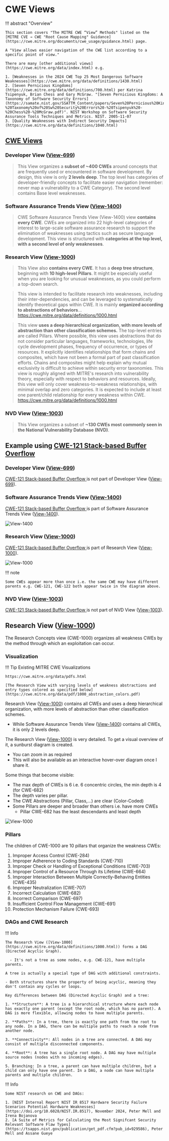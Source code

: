 # CWE Views

!!! abstract "Overview"

    This section covers "The MITRE CWE “View” Methods" listed on the [MITRE CVE → CWE "Root Cause Mapping" Guidance](https://cwe.mitre.org/documents/cwe_usage/guidance.html) page.

    A "View allows easier navigation of the CWE list according to a specific point of view."

    There are many [other additional views](https://cwe.mitre.org/data/index.html) e.g.

    1. [Weaknesses in the 2024 CWE Top 25 Most Dangerous Software Weaknesses](https://cwe.mitre.org/data/definitions/1430.html)
    2. [Seven Pernicious Kingdoms](https://cwe.mitre.org/data/definitions/700.html) per Katrina Tsipenyuk, Brian Chess and Gary McGraw. "[Seven Pernicious Kingdoms: A Taxonomy of Software Security Errors](https://samate.nist.gov/SSATTM_Content/papers/Seven%20Pernicious%20Kingdoms%20-%20Taxonomy%20of%20Sw%20Security%20Errors%20-%20Tsipenyuk%20-%20Chess%20-%20McGraw.pdf)". NIST Workshop on Software Security Assurance Tools Techniques and Metrics. NIST. 2005-11-07
    3. [Quality Weaknesses with Indirect Security Impacts](https://cwe.mitre.org/data/definitions/1040.html)


## [CWE Views](https://cwe.mitre.org/data/index.html)




### Developer View ([View-699](https://cwe.mitre.org/data/definitions/699.html))

>This View organizes a **subset of ~400 CWEs** around concepts that are frequently used or encountered in software development. By design, this view is only **2 levels deep**. The top level has categories of developer-friendly concepts to facilitate easier navigation (remember: never map a vulnerability to a CWE Category). The second level contains Base level weaknesses.

### Software Assurance Trends View ([View-1400](https://cwe.mitre.org/data/definitions/1400.html))

> CWE Software Assurance Trends View (View-1400) view **contains every CWE**. CWEs are organized into 22 high-level categories of interest to large-scale software assurance research to support the elimination of weaknesses using tactics such as secure language development. This view is structured with **categories at the top level, with a second level of only weaknesses**. 

### Research View ([View-1000](https://cwe.mitre.org/data/definitions/1000.html))

> This View also **contains every CWE**. It has a **deep tree structure**, beginning with **10 high-level Pillars**. It might be especially useful when you are looking for unusual weaknesses, as you could perform a top-down search.

> This view is intended to facilitate research into weaknesses, including their inter-dependencies, and can be leveraged to systematically identify theoretical gaps within CWE. It is mainly **organized according to abstractions of behaviors**...
https://cwe.mitre.org/data/definitions/1000.html

> This view **uses a deep hierarchical organization, with more levels of abstraction than other classification schemes.** The top-level entries are called Pillars. Where possible, this view uses abstractions that do not consider particular languages, frameworks, technologies, life cycle development phases, frequency of occurrence, or types of resources. It explicitly identifies relationships that form chains and composites, which have not been a formal part of past classification efforts. Chains and composites might help explain why mutual exclusivity is difficult to achieve within security error taxonomies. This view is roughly aligned with MITRE's research into vulnerability theory, especially with respect to behaviors and resources. Ideally, this view will only cover weakness-to-weakness relationships, with minimal overlap and zero categories. It is expected to include at least one parent/child relationship for every weakness within CWE.
https://cwe.mitre.org/data/definitions/1000.html

### NVD View ([View-1003](https://cwe.mitre.org/data/definitions/1003.html))

> This View organizes a subset of **~130 CWEs most commonly seen in the National Vulnerability Database (NVD)**.

## Example using [CWE-121 Stack-based Buffer Overflow ](https://cwe.mitre.org/data/definitions/121.html)


### Developer View ([View-699](https://cwe.mitre.org/data/definitions/699.html))
[CWE-121 Stack-based Buffer Overflow ](https://cwe.mitre.org/data/definitions/121.html) is not part of Developer View ([View-699](https://cwe.mitre.org/data/definitions/699.html)).

### Software Assurance Trends View ([View-1400](https://cwe.mitre.org/data/definitions/1400.html))

[CWE-121 Stack-based Buffer Overflow ](https://cwe.mitre.org/data/definitions/121.html) is part of Software Assurance Trends View ([View-1400](https://cwe.mitre.org/data/definitions/1400.html)).

![View-1400](../assets/images/1400.png)

### Research View ([View-1000](https://cwe.mitre.org/data/definitions/1000.html))
[CWE-121 Stack-based Buffer Overflow ](https://cwe.mitre.org/data/definitions/121.html) is part of Research View ([View-1000](https://cwe.mitre.org/data/definitions/1000.html)).

![View-1000](../assets/images/1000.png)

!!! note

    Some CWEs appear more than once i.e. the same CWE may have different parents e.g. CWE-121, CWE-122 both appear twice in the diagram above.


### NVD View ([View-1003](https://cwe.mitre.org/data/definitions/1003.html))
[CWE-121 Stack-based Buffer Overflow ](https://cwe.mitre.org/data/definitions/121.html) is not part of NVD View ([View-1003](https://cwe.mitre.org/data/definitions/1003.html)).




## Research View ([View-1000](https://cwe.mitre.org/data/definitions/1000.html))

The Research Concepts view (CWE-1000) organizes all weakness CWEs by the method through which an exploitation can occur.


### Visualization 

!!! Tip Existing MITRE CWE Visualizations

    https://cwe.mitre.org/data/pdfs.html

    [The Research View with varying levels of weakness abstractions and entry types colored as specified below](https://cwe.mitre.org/data/pdf/1000_abstraction_colors.pdf)



Research View ([View-1000](https://cwe.mitre.org/data/definitions/1000.html)) contains all CWEs and uses a deep hierarchical organization, with more levels of abstraction than other classification schemes.

- While Software Assurance Trends View ([View-1400](https://cwe.mitre.org/data/definitions/1400.html)) contains all CWEs, it is only 2 levels deep.
    

The Research View ([View-1000](https://cwe.mitre.org/data/definitions/1000.html)) is very detailed.
To get a visual overview of it, a sunburst diagram is created.

- You can zoom in as required
- This will also be available as an interactive hover-over diagram once I share it.

Some things that become visible:

- The max depth of CWEs is 6 i.e. 6 concentric circles, the min depth is 4 (for CWE-682)
- The depth varies per pillar.
- The CWE Abstractions (Pillar, Class,...) are clear (Color-Coded)
- Some Pillars are deeper and broader than others i.e. have more CWEs
    - Pillar CWE-682 has the least descendants and least depth

![View-1000](../assets/images/cwe1000_121.png)


### Pillars

The children of CWE-1000 are 10 pillars that organize the weakness CWEs:

1. Improper Access Control (CWE-284) 
2. Improper Adherence to Coding Standards (CWE-710) 
3. Improper Check or Handling of Exceptional Conditions (CWE-703) 
4. Improper Control of a Resource Through its Lifetime (CWE-664) 
5. Improper Interaction Between Multiple Correctly-Behaving Entities (CWE-435)
6. Improper Neutralization (CWE-707)
7. Incorrect Calculation (CWE-682)
8. Incorrect Comparison (CWE-697)
9. Insufficient Control Flow Management (CWE-691)
10. Protection Mechanism Failure (CWE-693) 


### DAGs and CWE Research

!!! Info

    The Research View ([View-1000](https://cwe.mitre.org/data/definitions/1000.html)) forms a DAG (Directed Acyclic Graph). 

      - It's not a tree as some nodes, e.g. CWE-121, have multiple parents.

    A tree is actually a special type of DAG with additional constraints. 

    - Both structures share the property of being acyclic, meaning they don't contain any cycles or loops.

    Key differences between DAG (Directed Acyclic Graph) and a tree:
   
    1. **Structure**: A tree is a hierarchical structure where each node has exactly one parent (except the root node, which has no parent). A DAG is more flexible, allowing nodes to have multiple parents.

    2. **Paths**: In a tree, there is exactly one path from the root to any node. In a DAG, there can be multiple paths to reach a node from another node.

    3. **Connectivity**: All nodes in a tree are connected. A DAG may consist of multiple disconnected components.

    4. **Root**: A tree has a single root node. A DAG may have multiple source nodes (nodes with no incoming edges).

    5. Branching: In a tree, a parent can have multiple children, but a child can only have one parent. In a DAG, a node can have multiple parents and multiple children.



!!! Info

    Some NIST research on CWE and DAGs:

    1. [NIST Internal Report NIST IR 8517 Hardware Security Failure Scenarios Potential Hardware Weaknesses](https://doi.org/10.6028/NIST.IR.8517), November 2024, Peter Mell and Irena Bojanova
    2. [A Suite of Metrics for Calculating the Most Signifcant Security Relevant Software Flaw Types](https://tsapps.nist.gov/publication/get_pdf.cfm?pub_id=929586), Peter Mell and Assane Gueye

